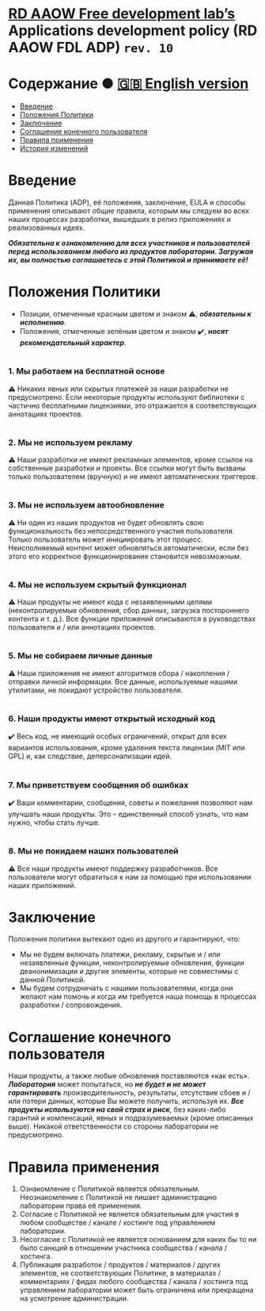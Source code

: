 # [RD AAOW Free development lab’s](https://adslbarxatov.github.io/DPModule) Applications development policy (RD AAOW FDL ADP) ```rev. 10```

# Содержание ● [:gb: English version](https://adslbarxatov.github.io/ADP)
- [Введение](#section-2)
- [Положения Политики](#section-4)
- [Заключение](#section-22)
- [Соглашение конечного пользователя](#section-24)
- [Правила применения](#section-26)
- [История изменений](https://adslbarxatov.github.io/ADP/changelog)

#

# Введение

Данная Политика (ADP), её положения, заключение, EULA и способы применения описывают общие правила, которым мы следуем во всех
наших процессах разработки, вышедших в релиз приложениях и реализованных идеях.

***Обязательна к ознакомлению для всех участников и пользователей перед использованием любого из продуктов лаборатории. Загружая их,
вы полностью соглашаетесь с этой Политикой и принимаете её!***

#

# Положения Политики

- Позиции, отмеченные красным цветом и знаком :warning:, ***обязательны к исполнению***.
- Положения, отмеченные зелёным цветом и знаком :heavy_check_mark:, ***носят рекомендательный характер***.

#

### 1. Мы работаем на бесплатной основе

:warning: Никаких явных или скрытых платежей за наши разработки не предусмотрено. Если некоторые продукты используют библиотеки
с частично бесплатными лицензиями, это отражается в соответствующих аннотациях проектов.

#

### 2. Мы не используем рекламу

:warning: Наши разработки не имеют рекламных элементов, кроме ссылок на собственные разработки и проекты. Все ссылки могут быть
вызваны только пользователем (вручную) и не имеют автоматических триггеров.

#

### 3. Мы не используем автообновление

:warning: Ни один из наших продуктов не будет обновлять свою функциональность без непосредственного участия пользователя.
Только пользователь может инициировать этот процесс. Неисполняемый контент может обновляться автоматически, если без этого
его корректное функционирование становится невозможным.

#

### 4. Мы не используем скрытый функционал

:warning: Наши продукты не имеют кода с незаявленными целями (неконтролируемые обновления, сбор данных, загрузка постороннего
контента и т. д.). Все функции приложений описываются в руководствах пользователя и / или аннотациях проектов.

#

### 5. Мы не собираем личные данные

:warning: Наши приложения не имеют алгоритмов сбора / накопления / отправки личной информации. Все данные, используемые нашими утилитами,
не покидают устройство пользователя.

#

### 6. Наши продукты имеют открытый исходный код

:heavy_check_mark: Весь код, не имеющий особых ограничений, открыт для всех вариантов использования, кроме удаления текста лицензии
(MIT или GPL) и, как следствие, деперсонализации идей.

#

### 7. Мы приветствуем сообщения об ошибках

:heavy_check_mark: Ваши комментарии, сообщения, советы и пожелания позволяют нам улучшать наши продукты. Это – единственный способ
узнать, что нам нужно, чтобы стать лучше.

#

### 8. Мы не покидаем наших пользователей

:warning: Все наши продукты имеют поддержку разработчиков. Все пользователи могут обратиться к нам за помощью при использовании наших приложений.

#

# Заключение

Положения политики вытекают одно из другого и гарантируют, что:
- Мы не будем включать платежи, рекламу, скрытые и / или незаявленные функции, неконтролируемые обновления, функции деанонимизации
и другие элементы, которые не совместимы с данной Политикой.
- Мы будем сотрудничать с нашими пользователями, когда они желают нам помочь и когда им требуется наша помощь в процессах
разработки / сопровождения.

#

# Соглашение конечного пользователя

Наши продукты, а также любые обновления поставляются «как есть». ***Лаборатория*** может попытаться, но ***не будет и не может
гарантировать*** производительность, результаты, отсутствие сбоев и / или потери данных, которые Вы можете получить, используя их.
***Все продукты используются на свой страх и риск***, без каких-либо гарантий и компенсаций, явных и подразумеваемых (кроме описанных
выше). Никакой ответственности со стороны лаборатории не предусмотрено.

#

# Правила применения

1. Ознакомление с Политикой является обязательным. Неознакомление с Политикой не лишает администрацию лаборатории права её применения.
2. Согласие с Политикой не является обязательным для участия в любом сообществе / канале / хостинге под управлением лаборатории.
3. Несогласие с Политикой не является основанием для каких бы то ни было санкций в отношении участника сообщества / канала / хостинга.
4. Публикация разработок / продуктов / материалов / других элементов, не соответствующих Политике, в материалах / комментариях /
фидах любого сообщества / канала / хостинга под управлением лаборатории может быть ограничена или прекращена на усмотрение администрации.
